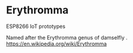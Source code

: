 # Erythromma
ESP8266 IoT prototypes

Named after the Erythromma genus of damselfly .
https://en.wikipedia.org/wiki/Erythromma

